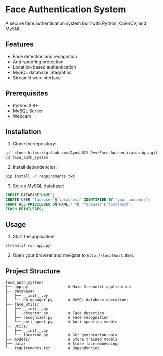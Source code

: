 # Face Authentication System

A secure face authentication system built with Python, OpenCV, and MySQL.

## Features

- Face detection and recognition
- Anti-spoofing protection
- Location-based authentication
- MySQL database integration
- Streamlit web interface

## Prerequisites

- Python 3.8+
- MySQL Server
- Webcam

## Installation

1. Clone the repository:
```bash
git clone https://github.com/Ayush021-Dev/Face_Authenticaion_App.git
cd face_auth_system
```

2. Install dependencies:
```bash
pip install -r requirements.txt
```

3. Set up MySQL database:
```sql
CREATE DATABASE"NAME";
CREATE USER 'faceuser'@'localhost' IDENTIFIED BY 'your_password';
GRANT ALL PRIVILEGES ON NAME.* TO 'faceuser'@'localhost';
FLUSH PRIVILEGES;
```

## Usage

1. Start the application:
```bash
streamlit run app.py
```

2. Open your browser and navigate to `http://localhost:8501`

## Project Structure

```
face_auth_system/
├── app.py                  # Main Streamlit application
├── database/
│   ├── __init__.py
│   └── db_manager.py       # MySQL database operations
├── face_utils/
│   ├── __init__.py
│   ├── detector.py         # Face detection
│   ├── recognizer.py       # Face recognition
│   └── anti_spoof.py       # Anti-spoofing module
├── utils/
│   ├── __init__.py
│   └── location.py         # Get geolocation data
├── models/                 # Store trained models
├── data/                   # Store face embeddings
└── requirements.txt        # Dependencies
```

